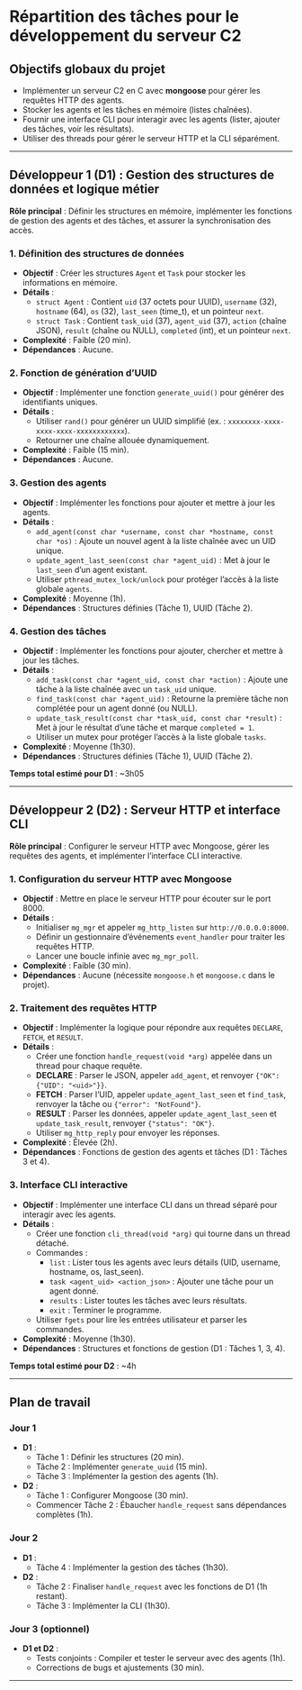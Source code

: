 # Répartition des tâches pour le développement du serveur C2

## Objectifs globaux du projet
- Implémenter un serveur C2 en C avec **mongoose** pour gérer les requêtes HTTP des agents.
- Stocker les agents et les tâches en mémoire (listes chaînées).
- Fournir une interface CLI pour interagir avec les agents (lister, ajouter des tâches, voir les résultats).
- Utiliser des threads pour gérer le serveur HTTP et la CLI séparément.

---

## Développeur 1 (D1) : Gestion des structures de données et logique métier
**Rôle principal** : Définir les structures en mémoire, implémenter les fonctions de gestion des agents et des tâches, et assurer la synchronisation des accès.

### 1. Définition des structures de données
- **Objectif** : Créer les structures `Agent` et `Task` pour stocker les informations en mémoire.
- **Détails** :
  - `struct Agent` : Contient `uid` (37 octets pour UUID), `username` (32), `hostname` (64), `os` (32), `last_seen` (time_t), et un pointeur `next`.
  - `struct Task` : Contient `task_uid` (37), `agent_uid` (37), `action` (chaîne JSON), `result` (chaîne ou NULL), `completed` (int), et un pointeur `next`.
- **Complexité** : Faible (20 min).
- **Dépendances** : Aucune.

### 2. Fonction de génération d’UUID
- **Objectif** : Implémenter une fonction `generate_uuid()` pour générer des identifiants uniques.
- **Détails** :
  - Utiliser `rand()` pour générer un UUID simplifié (ex. : `xxxxxxxx-xxxx-xxxx-xxxx-xxxxxxxxxxxx`).
  - Retourner une chaîne allouée dynamiquement.
- **Complexité** : Faible (15 min).
- **Dépendances** : Aucune.

### 3. Gestion des agents
- **Objectif** : Implémenter les fonctions pour ajouter et mettre à jour les agents.
- **Détails** :
  - `add_agent(const char *username, const char *hostname, const char *os)` : Ajoute un nouvel agent à la liste chaînée avec un UID unique.
  - `update_agent_last_seen(const char *agent_uid)` : Met à jour le `last_seen` d’un agent existant.
  - Utiliser `pthread_mutex_lock/unlock` pour protéger l’accès à la liste globale `agents`.
- **Complexité** : Moyenne (1h).
- **Dépendances** : Structures définies (Tâche 1), UUID (Tâche 2).

### 4. Gestion des tâches
- **Objectif** : Implémenter les fonctions pour ajouter, chercher et mettre à jour les tâches.
- **Détails** :
  - `add_task(const char *agent_uid, const char *action)` : Ajoute une tâche à la liste chaînée avec un `task_uid` unique.
  - `find_task(const char *agent_uid)` : Retourne la première tâche non complétée pour un agent donné (ou NULL).
  - `update_task_result(const char *task_uid, const char *result)` : Met à jour le résultat d’une tâche et marque `completed = 1`.
  - Utiliser un mutex pour protéger l’accès à la liste globale `tasks`.
- **Complexité** : Moyenne (1h30).
- **Dépendances** : Structures définies (Tâche 1), UUID (Tâche 2).

**Temps total estimé pour D1** : ~3h05

---

## Développeur 2 (D2) : Serveur HTTP et interface CLI
**Rôle principal** : Configurer le serveur HTTP avec Mongoose, gérer les requêtes des agents, et implémenter l’interface CLI interactive.

### 1. Configuration du serveur HTTP avec Mongoose
- **Objectif** : Mettre en place le serveur HTTP pour écouter sur le port 8000.
- **Détails** :
  - Initialiser `mg_mgr` et appeler `mg_http_listen` sur `http://0.0.0.0:8000`.
  - Définir un gestionnaire d’événements `event_handler` pour traiter les requêtes HTTP.
  - Lancer une boucle infinie avec `mg_mgr_poll`.
- **Complexité** : Faible (30 min).
- **Dépendances** : Aucune (nécessite `mongoose.h` et `mongoose.c` dans le projet).

### 2. Traitement des requêtes HTTP
- **Objectif** : Implémenter la logique pour répondre aux requêtes `DECLARE`, `FETCH`, et `RESULT`.
- **Détails** :
  - Créer une fonction `handle_request(void *arg)` appelée dans un thread pour chaque requête.
  - **DECLARE** : Parser le JSON, appeler `add_agent`, et renvoyer `{"OK": {"UID": "<uid>"}}`.
  - **FETCH** : Parser l’UID, appeler `update_agent_last_seen` et `find_task`, renvoyer la tâche ou `{"error": "NotFound"}`.
  - **RESULT** : Parser les données, appeler `update_agent_last_seen` et `update_task_result`, renvoyer `{"status": "OK"}`.
  - Utiliser `mg_http_reply` pour envoyer les réponses.
- **Complexité** : Élevée (2h).
- **Dépendances** : Fonctions de gestion des agents et tâches (D1 : Tâches 3 et 4).

### 3. Interface CLI interactive
- **Objectif** : Implémenter une interface CLI dans un thread séparé pour interagir avec les agents.
- **Détails** :
  - Créer une fonction `cli_thread(void *arg)` qui tourne dans un thread détaché.
  - Commandes :
    - `list` : Lister tous les agents avec leurs détails (UID, username, hostname, os, last_seen).
    - `task <agent_uid> <action_json>` : Ajouter une tâche pour un agent donné.
    - `results` : Lister toutes les tâches avec leurs résultats.
    - `exit` : Terminer le programme.
  - Utiliser `fgets` pour lire les entrées utilisateur et parser les commandes.
- **Complexité** : Moyenne (1h30).
- **Dépendances** : Structures et fonctions de gestion (D1 : Tâches 1, 3, 4).

**Temps total estimé pour D2** : ~4h

---

## Plan de travail

### Jour 1
- **D1** :
  - Tâche 1 : Définir les structures (20 min).
  - Tâche 2 : Implémenter `generate_uuid` (15 min).
  - Tâche 3 : Implémenter la gestion des agents (1h).
- **D2** :
  - Tâche 1 : Configurer Mongoose (30 min).
  - Commencer Tâche 2 : Ébaucher `handle_request` sans dépendances complètes (1h).

### Jour 2
- **D1** :
  - Tâche 4 : Implémenter la gestion des tâches (1h30).
- **D2** :
  - Tâche 2 : Finaliser `handle_request` avec les fonctions de D1 (1h restant).
  - Tâche 3 : Implémenter la CLI (1h30).

### Jour 3 (optionnel)
- **D1 et D2** :
  - Tests conjoints : Compiler et tester le serveur avec des agents (1h).
  - Corrections de bugs et ajustements (30 min).

---
